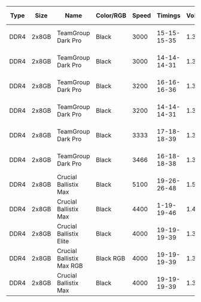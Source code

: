 | Type  | Size | Name  | Color/RGB | Speed | Timings | Voltage | Product Number | Possible ICs |
| - | - | - | - | - | - | - | - | - |
| DDR4 | 2x8GB | TeamGroup Dark Pro | Black | 3000 | 15-15-15-35 | 1.35V | TDPRD416G3000HC15ADC01 | Samsung 8Gb B Die |
| DDR4 | 2x8GB | TeamGroup Dark Pro | Black | 3000 | 14-14-14-31 | 1.35V | TDPRD416G3000HC14ADC01 | Samsung 8Gb B Die |
| DDR4 | 2x8GB | TeamGroup Dark Pro | Black | 3200 | 16-16-16-36 | 1.35V | TDPRD416G3200HC16ADC01 | Samsung 8Gb B Die? |
| DDR4 | 2x8GB | TeamGroup Dark Pro | Black | 3200 | 14-14-14-31 | 1.35V | TDPGD416G3200HC14ADC01 | Samsung 8Gb B Die |
| DDR4 | 2x8GB | TeamGroup Dark Pro | Black | 3333 | 17-18-18-39 | 1.35V | TDPRD416G3333HC17ADC01 | Samsung 8Gb B Die? |
| DDR4 | 2x8GB | TeamGroup Dark Pro | Black | 3466 | 16-18-18-38 | 1.35V | TDPGD416G3466HC16CDC01 | Samsung 8Gb B Die |
| DDR4 | 2x8GB | Crucial Ballistix Max | Black | 5100 | 19-26-26-48 | 1.50V | BLM2K8G51C19U4B | Micron 8Gb Rev N |
| DDR4 | 2x8GB | Crucial Ballistix Max | Black | 4400 | 1-19-19-46 | 1.40V | BLM2K8G44C19U4B | Micron 8Gb Rev E |
| DDR4 | 2x8GB | Crucial Ballistix Elite | Black | 4000 | 19-19-19-39 | 1.35V | BLE2K8G4D40BEEAK | Micron 8Gb Rev E |
| DDR4 | 2x8GB | Crucial Ballistix Max RGB | Black RGB | 4000 | 19-19-19-39 | 1.35V | BLM2K8G40C18U4BL | Micron 8Gb Rev E |
| DDR4 | 2x8GB | Crucial Ballistix Max | Black | 4000 | 19-19-19-39 | 1.35V | BLM2K8G40C18U4B | Micron 8Gb Rev E |
